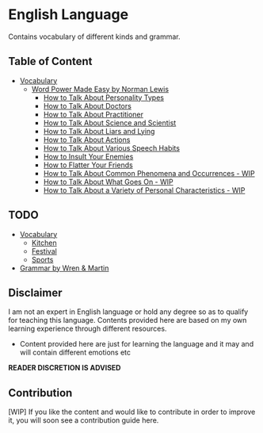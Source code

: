 # English Language

Contains vocabulary of different kinds and grammar.

## Table of Content

- [Vocabulary](vocabulary/README.md)
  - [Word Power Made Easy by Norman Lewis](vocabulary/norman-lewis-wpme/README.md)
    - [How to Talk About Personality Types](vocabulary/norman-lewis-wpme/how-to-talk-about-personality-types)
    - [How to Talk About Doctors](vocabulary/norman-lewis-wpme/how-to-talk-about-doctors)
    - [How to Talk About Practitioner](vocabulary/norman-lewis-wpme/how-to-talk-about-practitioners)
    - [How to Talk About Science and Scientist](vocabulary/norman-lewis-wpme/science-and-scientists)
    - [How to Talk About Liars and Lying](vocabulary/norman-lewis-wpme/liars-and-lying)
    - [How to Talk About Actions](vocabulary/norman-lewis-wpme/how-to-talk-about-action)
    - [How to Talk About Various Speech Habits](vocabulary/norman-lewis-wpme/how-to-talk-about-various-speech-habits)
    - [How to Insult Your Enemies](vocabulary/norman-lewis-wpme/how-to-insult-your-enemies)
    - [How to Flatter Your Friends](vocabulary/norman-lewis-wpme/how-to-flatter-your-friends)
    - [How to Talk About Common Phenomena and Occurrences - WIP](vocabulary/norman-lewis-wpme/how-to-talk-about-common-phenomena-and-occurrences)
    - [How to Talk About What Goes On - WIP](vocabulary/norman-lewis-wpme/how-to-talk-about-what-goes-on)
    - [How to Talk About a Variety of Personal Characteristics - WIP](vocabulary/norman-lewis-wpme/how-to-talk-about-a-variety-of-personal-characteristics)

## TODO

- [Vocabulary](vocabulary/README.md)
  - [Kitchen](vocabulary/kitchen)
  - [Festival](vocabulary/festival)
  - [Sports](vocabulary/sports)
- [Grammar by Wren & Martin](grammar-wren-and-martin)

## Disclaimer

I am not an expert in English language or hold any degree so as to qualify for teaching this language. Contents provided here are based on my own learning experience through different resources.

- Content provided here are just for learning the language and it may and will contain different emotions etc

**READER DISCRETION IS ADVISED**

## Contribution

[WIP]
If you like the content and would like to contribute in order to improve it, you will soon see a contribution guide here.
